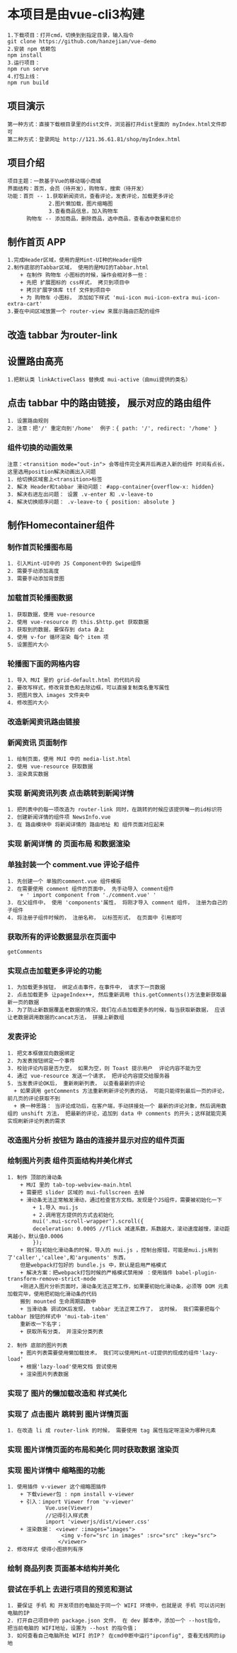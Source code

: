 # 本项目是由vue-cli3构建

    1.下载项目：打开cmd，切换到到指定目录，输入指令
    git clone https://github.com/hanzejian/vue-demo
    2.安装 npm 依赖包
    npm install
    3.运行项目：
    npm run serve
    4.打包上线：
    npm run build

## 项目演示

    第一种方式：直接下载根目录里的dist文件，浏览器打开dist里面的 myIndex.html文件即可
    第二种方式：登录网址 http://121.36.61.81/shop/myIndex.html

## 项目介绍

    项目主题：一款基于Vue的移动端小商城
    界面结构：首页，会员（待开发），购物车，搜索（待开发）
    功能：首页 -- 1.获取新闻资讯，查看评论，发表评论，加载更多评论
                 2.图片懒加载，图片缩略图
                 3.查看商品信息，加入购物车
          购物车 -- 添加商品，删除商品，选中商品，查看选中数量和总价

## 制作首页 APP

    1.完成Header区域，使用的是Mint-UI种的Header组件
    2.制作底部的Tabbar区域， 使用的是MUI的Tabbar.html
        + 在制作 购物车 小图标的时候，操作会相对多一些：
        + 先把 扩展图标的 css样式， 拷贝到项目中
        + 拷贝扩展字体库 ttf 文件到项目中
        + 为 购物车 小图标， 添加如下样式 'mui-icon mui-icon-extra mui-icon-extra-cart'
    3.要在中间区域放置一个 router-view 来展示路由匹配的组件

## 改造 tabbar 为router-link

## 设置路由高亮

    1.把默认类 linkActiveClass 替换成 mui-active（由mui提供的类名）

## 点击 tabbar 中的路由链接， 展示对应的路由组件

    1. 设置路由规则
    2. 注意：把'/' 重定向到'/home'  例子：{ path: '/', redirect: '/home' }

### 组件切换的动画效果

    注意：<transition mode="out-in"> 会等组件完全离开后再进入新的组件 时间有点长，这里选用position解决动画出入问题
    1. 给切换区域套上<transition>标签
    2. 解决 Header和tabbar 滑动问题： #app-container{overflow-x: hidden}
    3. 解决右进左出问题： 设置 .v-enter 和 .v-leave-to
    4. 解决切换顺序问题： .v-leave-to { position: absolute }

## 制作Homecontainer组件

### 制作首页轮播图布局

    1. 引入Mint-UI中的 JS Component中的 Swipe组件
    2. 需要手动添加高度
    3. 需要手动添加背景图

### 加载首页轮播图数据

    1. 获取数据，使用 vue-resource
    2. 使用 vue-resource 的 this.$http.get 获取数据
    3. 获取到的数据，要保存到 data 身上
    4. 使用 v-for 循环渲染 每个 item 项
    5. 设置图片大小

### 轮播图下面的网格内容

    1. 导入 MUI 里的 grid-default.html 的代码片段
    2. 要改写样式，修改背景色和去除边框，可以直接复制类名重写属性
    3. 把图片放入 images 文件夹中
    4. 修改图片大小

### 改造新闻资讯路由链接

### 新闻资讯 页面制作

    1. 绘制页面，使用 MUI 中的 media-list.html
    2. 使用 vue-resource 获取数据
    3. 渲染真实数据

### 实现 新闻资讯列表 点击跳转到新闻详情

    1. 把列表中的每一项改造为 router-link 同时，在跳转的时候应该提供唯一的id标识符
    2. 创建新闻详情的组件项 NewsInfo.vue
    3. 在 路由模块中 将新闻详情的 路由地址 和 组件页面对应起来

### 实现 新闻详情 的 页面布局 和数据渲染

### 单独封装一个 comment.vue 评论子组件

    1. 先创建一个 单独的comment.vue 组件模板
    2. 在需要使用 comment 组件的页面中， 先手动导入 comment组件
        + ' import component from './comment.vue' '
    3. 在父组件中， 使用 'components'属性， 将刚才导入 comment 组件， 注册为自己的 子组件
    4. 将注册子组件时候的， 注册名称， 以标签形式， 在页面中 引用即可

### 获取所有的评论数据显示在页面中

    getComments

### 实现点击加载更多评论的功能

    1. 为加载更多按钮， 绑定点击事件，在事件中， 请求下一页数据
    2. 点击加载更多 让pageIndex++, 然后重新调用 this.getComments()方法重新获取最新一页的数据
    3. 为了防止新数据覆盖老数据的情况，我们在点击加载更多的时候，每当获取新数据， 应该让老数据调用数据的cancat方法， 拼接上新数组

### 发表评论

    1. 把文本框做双向数据绑定
    2. 为发表按钮绑定一个事件
    3. 校验评论内容是否为空， 如果为空，则 Toast 提示用户  评论内容不能为空
    4. 通过 vue-resource 发送一个请求， 把评论内容提交给服务器
    5. 当发表评论OK后， 重新刷新列表， 以查看最新的评论
      + 如果调用 getComments 方法重新刷新评论列表的话， 可能只能得到最后一页的评论，前几页的评论获取不到
      + 换一种思路： 当评论成功后，在客户端，手动拼接处一个 最新的评论对象，然后调用数组的 unshift 方法， 把最新的评论，追加到 data 中 comments 的开头；这样就能完美实现刷新评论列表的需求

### 改造图片分析 按钮为 路由的连接并显示对应的组件页面

### 绘制图片列表 组件页面结构并美化样式

    1. 制作 顶部的滑动条
        + MUI 里的 tab-top-webview-main.html
        + 需要把 slider 区域的 mui-fullscreen 去掉
        + 滑动条无法正常触发滑动，通过检查官方文档，发现是个JS组件，需要被初始化一下
            + 1.导入 mui.js
            + 2.调用官方提供的方式去初始化
            mui('.mui-scroll-wrapper').scroll({
            deceleration: 0.0005 //flick 减速系数，系数越大，滚动速度越慢，滚动距离越小，默认值0.0006
            });
        + 我们在初始化滑动条的时候，导入的 mui.js ，控制台报错，可能是mui.js用到了'caller','callee',和'arguments' 东西，
        但是webpack打包好的 bundle.js 中，默认是启用严格模式
        + 解决方案：把webpack打包时候的严格模式禁用掉 ：使用插件 babel-plugin-transform-remove-strict-mode
        +刚进入图片分析页面时，滑动条无法正常工作，如果要初始化滑动条，必须等 DOM 元素加载完毕，使用把初始化滑动条的代码
        搬到 mounted 生命周期函数中
        + 当滑动条 调试OK后发现， tabbar 无法正常工作了， 这时候， 我们需要把每个 tabbar 按钮的样式中 'mui-tab-item' 
        重新改一下名字；
        + 获取所有分类， 并渲染分类列表

    2. 制作 底部的图片列表
        + 图片列表需要使用懒加载技术， 我们可以使用Mint-UI提供的现成的组件'lazy-load'
        + 根据'lazy-load'使用文档 尝试使用
        + 渲染图片列表数据

### 实现了 图片的懒加载改造和 样式美化

### 实现了 点击图片 跳转到 图片详情页面

    1. 在改造 li 成 router-link 的时候， 需要使用 tag 属性指定呀渲染为哪种元素

### 实现 图片详情页面的布局和美化 同时获取数据 渲染页

### 实现 图片详情中 缩略图的功能

    1. 使用插件 v-viewer 这个缩略图插件
        + 下载viewer包 : npm install v-viewer
        + 引入：import Viewer from 'v-viewer'
                Vue.use(Viewer)
                //记得引入样式表
                import 'viewerjs/dist/viewer.css'
        + 渲染数据： <viewer :images="images">
                     <img v-for="src in images" :src="src" :key="src">
                    </viewer> 
    2. 修改样式 使得小图排列有序

### 绘制 商品列表 页面基本结构并美化

### 尝试在手机上 去进行项目的预览和测试

    1. 要保证 手机 和 开发项目的电脑处于同一个 WIFI 环境中，也就是说 手机 可以访问到电脑的IP
    2. 打开自己项目中的 package.json 文件， 在 dev 脚本中，添加一个 --host指令， 把当前电脑的 WIFI地址，设置为 --host 的指令值；
    3. 如何查看自己电脑所处 WIFI 的IP？ 在cmd中断中运行"ipconfig", 查看无线网的ip地
